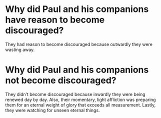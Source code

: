 # Why did Paul and his companions have reason to become discouraged?

They had reason to become discouraged because outwardly they were wasting away.

# Why did Paul and his companions not become discouraged?

They didn’t become discouraged because inwardly they were being renewed day by day. Also, their momentary, light affliction was preparing them for an eternal weight of glory that exceeds all measurement. Lastly, they were watching for unseen eternal things.
